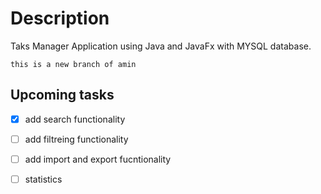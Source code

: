 # Description
 Taks Manager Application using Java and JavaFx with MYSQL database.
 
    this is a new branch of amin 
## Upcoming tasks

- [X] add search functionality 
- [ ] add filtreing functionality 
- [ ] add import and export fucntionality 
- [ ] statistics 

